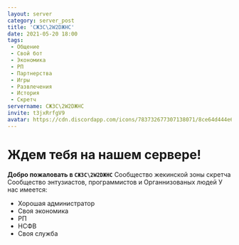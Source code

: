 ```yaml
---
layout: server
category: server_post
title: 'СЖЗС\2W2DЖНС'
date: 2021-05-20 18:00
tags:
 - Общение
 - Свой бот
 - Экономика
 - РП
 - Партнерства
 - Игры
 - Развлечения
 - История
 - Скретч
servername: СЖЗС\2W2DЖНС
invite: t3jxRrfgV9 
avatar: https://cdn.discordapp.com/icons/783732677307138071/8ce64d444e6d3d0a3f56f6af163b1464.png?size=4096
---
```


# Ждем тебя на нашем сервере!

**Добро пожаловать в `СЖЗС\2W2DЖНС`**
Сообщество жекинской зоны скретча
Сообщество энтузиастов, программистов и Органнизованых людей
У нас имеется:
- Хорошая администратор
- Своя экономика
- РП
- НСФВ
- Своя служба
